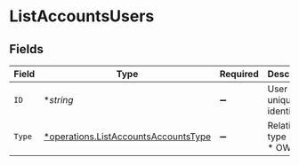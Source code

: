 # ListAccountsUsers


## Fields

| Field                                                                                              | Type                                                                                               | Required                                                                                           | Description                                                                                        |
| -------------------------------------------------------------------------------------------------- | -------------------------------------------------------------------------------------------------- | -------------------------------------------------------------------------------------------------- | -------------------------------------------------------------------------------------------------- |
| `ID`                                                                                               | **string*                                                                                          | :heavy_minus_sign:                                                                                 | User unique identifier.                                                                            |
| `Type`                                                                                             | [*operations.ListAccountsAccountsType](../../../pkg/models/operations/listaccountsaccountstype.md) | :heavy_minus_sign:                                                                                 | Relation type<br/>* OWNER -                                                                        |